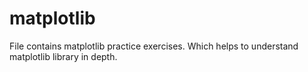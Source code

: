 # matplotlib
File contains matplotlib practice exercises. Which helps to understand matplotlib library in depth.
